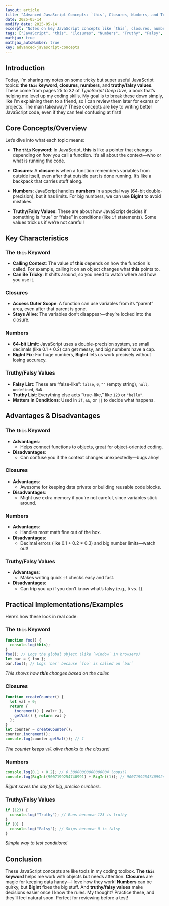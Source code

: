 ```yaml
---
layout: article
title: "Advanced JavaScript Concepts: `this`, Closures, Numbers, and Truthy/Falsy Values"
date: 2025-05-14
modify_date: 2025-05-14
excerpt: "Notes on key JavaScript concepts like `this`, closures, numbers, and truthy/falsy values, explained simply from pages 25–32 of 'TypeScript Deep Dive.'"
tags: ["JavaScript", "this", "Closures", "Numbers", "Truthy", "Falsy", "LectureNotes"]
mathjax: true
mathjax_autoNumber: true
key: advanced-javascript-concepts
---
```


## Introduction

Today, I’m sharing my notes on some tricky but super useful JavaScript topics: **the `this` keyword**, **closures**, **numbers**, and **truthy/falsy values**. These come from pages 25 to 32 of *TypeScript Deep Dive*, a book that’s helping me level up my coding skills. My goal is to break these down simply, like I’m explaining them to a friend, so I can review them later for exams or projects. The main takeaway? These concepts are key to writing better JavaScript code, even if they can feel confusing at first!

## Core Concepts/Overview

Let’s dive into what each topic means:

- **The `this` Keyword**: In JavaScript, **this** is like a pointer that changes depending on *how* you call a function. It’s all about the context—who or what is running the code.

- **Closures**: A **closure** is when a function remembers variables from outside itself, even after that outside part is done running. It’s like a backpack that carries stuff along.

- **Numbers**: JavaScript handles **numbers** in a special way (64-bit double-precision), but it has limits. For big numbers, we can use **BigInt** to avoid mistakes.

- **Truthy/Falsy Values**: These are about how JavaScript decides if something is “true” or “false” in conditions (like `if` statements). Some values trick us if we’re not careful!

## Key Characteristics

### The `this` Keyword
- **Calling Context**: The value of **this** depends on how the function is called. For example, calling it on an object changes what **this** points to.
- **Can Be Tricky**: It shifts around, so you need to watch where and how you use it.

### Closures
- **Access Outer Scope**: A function can use variables from its “parent” area, even after that parent is gone.
- **Stays Alive**: The variables don’t disappear—they’re locked into the closure.

### Numbers
- **64-bit Limit**: JavaScript uses a double-precision system, so small decimals (like 0.1 + 0.2) can get messy, and big numbers have a cap.
- **BigInt Fix**: For huge numbers, **BigInt** lets us work precisely without losing accuracy.

### Truthy/Falsy Values
- **Falsy List**: These are “false-like”: `false`, `0`, `""` (empty string), `null`, `undefined`, `NaN`.
- **Truthy List**: Everything else acts “true-like,” like `123` or `"hello"`.
- **Matters in Conditions**: Used in `if`, `&&`, or `||` to decide what happens.

## Advantages & Disadvantages

### The `this` Keyword
- **Advantages**:  
  - Helps connect functions to objects, great for object-oriented coding.
- **Disadvantages**:  
  - Can confuse you if the context changes unexpectedly—bugs ahoy!

### Closures
- **Advantages**:  
  - Awesome for keeping data private or building reusable code blocks.
- **Disadvantages**:  
  - Might use extra memory if you’re not careful, since variables stick around.

### Numbers
- **Advantages**:  
  - Handles most math fine out of the box.
- **Disadvantages**:  
  - Decimal errors (like 0.1 + 0.2 ≠ 0.3) and big number limits—watch out!

### Truthy/Falsy Values
- **Advantages**:  
  - Makes writing quick `if` checks easy and fast.
- **Disadvantages**:  
  - Can trip you up if you don’t know what’s falsy (e.g., `0` vs. `1`).

## Practical Implementations/Examples

Here’s how these look in real code:

### The `this` Keyword
```javascript
function foo() {
  console.log(this);
}
foo(); // Logs the global object (like `window` in browsers)
let bar = { foo };
bar.foo(); // Logs `bar` because `foo` is called on `bar`
```
*This shows how **this** changes based on the caller.*

### Closures
```javascript
function createCounter() {
  let val = 0;
  return {
    increment() { val++ },
    getVal() { return val }
  };
}
let counter = createCounter();
counter.increment();
console.log(counter.getVal()); // 1
```
*The counter keeps `val` alive thanks to the closure!*

### Numbers
```javascript
console.log(0.1 + 0.2); // 0.30000000000000004 (oops!)
console.log(BigInt(9007199254740991) + BigInt(1)); // 9007199254740992n (exact!)
```
*BigInt saves the day for big, precise numbers.*

### Truthy/Falsy Values
```javascript
if (123) {
  console.log("Truthy"); // Runs because 123 is truthy
}
if (0) {
  console.log("Falsy"); // Skips because 0 is falsy
}
```
*Simple way to test conditions!*

## Conclusion

These JavaScript concepts are like tools in my coding toolbox. **The `this` keyword** helps me work with objects but needs attention. **Closures** are magic for keeping data handy—I love how they work! **Numbers** can be quirky, but **BigInt** fixes the big stuff. And **truthy/falsy values** make decisions easier once I know the rules. My thought? Practice these, and they’ll feel natural soon. Perfect for reviewing before a test!

